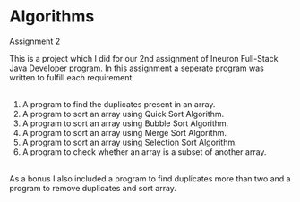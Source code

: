 # Algorithms

Assignment 2

This is a project which I did for our 2nd assignment of Ineuron Full-Stack Java Developer program. In this assignment a seperate program was written to fulfill each requirement:<br/>
<br/>
1. A program to find the duplicates present in an array. <br/>
2. A program to sort an array using Quick Sort Algorithm. <br/>
3. A program to sort an array using Bubble Sort Algorithm. <br/>
4. A program to sort an array using Merge Sort Algorithm. <br/>
5. A program to sort an array using Selection Sort Algorithm. <br/>
6. A program to check whether an array is a subset of another array. <br/>
<br/>
As a bonus I also included a program to find duplicates more than two and a program to remove duplicates and sort array. <br/>
